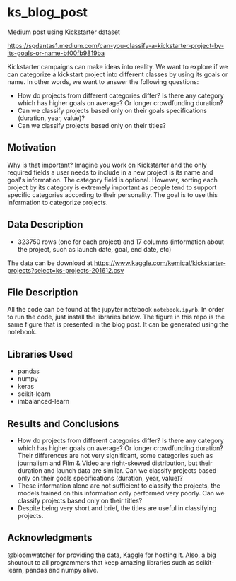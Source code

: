 # ks_blog_post
Medium post using Kickstarter dataset

https://sgdantas1.medium.com/can-you-classify-a-kickstarter-project-by-its-goals-or-name-bf00fb9819ba


Kickstarter campaigns can make ideas into reality. We want to explore if we can categorize a kickstart project into different classes by using its goals or name. In other words, we want to answer the following questions:
- How do projects from different categories differ? Is there any category which has higher goals on average? Or longer crowdfunding duration?
- Can we classify projects based only on their goals specifications (duration, year, value)?
- Can we classify projects based only on their titles?

## Motivation
Why is that important? Imagine you work on Kickstarter and the only required fields a user needs to include in a new project is its name and goal's information. The category field is optional. However, sorting each project by its category is extremely important as people tend to support specific categories according to their personality. The goal is to use this information to categorize projects. 

## Data Description
-  323750 rows (one for each project) and 17 columns (information about the project, such as launch date, goal, end date, etc)

The data can be download at https://www.kaggle.com/kemical/kickstarter-projects?select=ks-projects-201612.csv

## File Description
All the code can be found at the jupyter notebook `notebook.ipynb`.
In order to run the code, just install the libraries below.
The figure in this repo is the same figure that is presented in the blog post. It can be generated using the notebook.

## Libraries Used
- pandas
- numpy
- keras
- scikit-learn
- imbalanced-learn

## Results and Conclusions
- How do projects from different categories differ? Is there any category which has higher goals on average? Or longer crowdfunding duration?
Their differences are not very significant, some categories such as journalism and Film & Video are right-skewed distribution, but their duration and launch data are similar.
Can we classify projects based only on their goals specifications (duration, year, value)?
- These information alone are not sufficient to classify the projects, the models trained on this information only performed very poorly.
Can we classify projects based only on their titles?
- Despite being very short and brief, the titles are useful in classifying projects.

## Acknowledgments

 @bloomwatcher for providing the data, Kaggle for hosting it.
 Also, a big shoutout to all programmers that keep amazing libraries such as scikit-learn, pandas and numpy alive.



